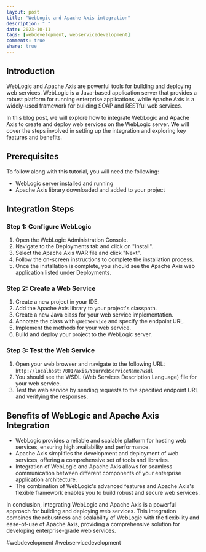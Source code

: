 ```yaml
---
layout: post
title: "WebLogic and Apache Axis integration"
description: " "
date: 2023-10-11
tags: [webdevelopment, webservicedevelopment]
comments: true
share: true
---
```


## Introduction

WebLogic and Apache Axis are powerful tools for building and deploying web services. WebLogic is a Java-based application server that provides a robust platform for running enterprise applications, while Apache Axis is a widely-used framework for building SOAP and RESTful web services.

In this blog post, we will explore how to integrate WebLogic and Apache Axis to create and deploy web services on the WebLogic server. We will cover the steps involved in setting up the integration and exploring key features and benefits.

## Prerequisites

To follow along with this tutorial, you will need the following:

- WebLogic server installed and running
- Apache Axis library downloaded and added to your project

## Integration Steps

### Step 1: Configure WebLogic

1. Open the WebLogic Administration Console.
2. Navigate to the Deployments tab and click on "Install".
3. Select the Apache Axis WAR file and click "Next".
4. Follow the on-screen instructions to complete the installation process.
5. Once the installation is complete, you should see the Apache Axis web application listed under Deployments.

### Step 2: Create a Web Service

1. Create a new project in your IDE.
2. Add the Apache Axis library to your project's classpath.
3. Create a new Java class for your web service implementation.
4. Annotate the class with `@WebService` and specify the endpoint URL.
5. Implement the methods for your web service.
6. Build and deploy your project to the WebLogic server.

### Step 3: Test the Web Service

1. Open your web browser and navigate to the following URL: `http://localhost:7001/axis/YourWebServiceName?wsdl`
2. You should see the WSDL (Web Services Description Language) file for your web service.
3. Test the web service by sending requests to the specified endpoint URL and verifying the responses.

## Benefits of WebLogic and Apache Axis Integration

- WebLogic provides a reliable and scalable platform for hosting web services, ensuring high availability and performance.
- Apache Axis simplifies the development and deployment of web services, offering a comprehensive set of tools and libraries.
- Integration of WebLogic and Apache Axis allows for seamless communication between different components of your enterprise application architecture.
- The combination of WebLogic's advanced features and Apache Axis's flexible framework enables you to build robust and secure web services.

In conclusion, integrating WebLogic and Apache Axis is a powerful approach for building and deploying web services. This integration combines the robustness and scalability of WebLogic with the flexibility and ease-of-use of Apache Axis, providing a comprehensive solution for developing enterprise-grade web services.

#webdevelopment #webservicedevelopment